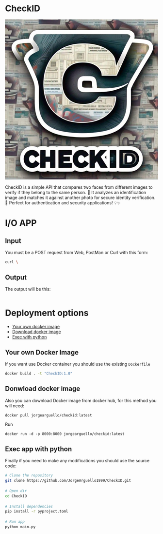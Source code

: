# CheckID

![logo](checkid.jpeg)

CheckID is a simple API that compares two faces from different images to verify if they belong to the same person. 🚀 It analyzes an identification image and matches it against another photo for secure identity verification. 🔐 Perfect for authentication and security applications! 💡✨

# I/O APP

## Input

You must be a POST request from Web, PostMan or Curl with this form:
```bash 
curl \
```

## Output

The output will be this:
```json

```

# Deployment options

- [Your own docker image](#your-own-docker-image)
- [Download docker image](#donwload-docker-image)
- [Exec with python](#exec-app-with-python)

## Your own Docker Image 

If you want use Docker container you should use the existing `Dockerfile`
```bash
docker build . -t "CheckID:1.0" 
```

## Donwload docker image

Also you can download Docker image from docker hub, for this method you will need:
```bash
docker pull jorgearguello/checkid:latest 
```
Run
```
docker run -d -p 8000:8000 jorgearguello/checkid:latest
```

## Exec app with python 

Finally if you need to make any modifications you should use the source code:
```bash
# Clone the repository
git clone https://github.com/JorgeArguello1999/CheckID.git

# Open dir
cd CheckID

# Install dependencies 
pip install -r pyproject.toml

# Run app
python main.py
```